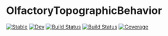 # OlfactoryTopographicBehavior

[![Stable](https://img.shields.io/badge/docs-stable-blue.svg)](https://HolyLab.github.io/OlfactoryTopographicBehavior.jl/stable)
[![Dev](https://img.shields.io/badge/docs-dev-blue.svg)](https://HolyLab.github.io/OlfactoryTopographicBehavior.jl/dev)
[![Build Status](https://github.com/HolyLab/OlfactoryTopographicBehavior.jl/workflows/CI/badge.svg)](https://github.com/HolyLab/OlfactoryTopographicBehavior.jl/actions)
[![Build Status](https://travis-ci.com/HolyLab/OlfactoryTopographicBehavior.jl.svg?branch=master)](https://travis-ci.com/HolyLab/OlfactoryTopographicBehavior.jl)
[![Coverage](https://codecov.io/gh/HolyLab/OlfactoryTopographicBehavior.jl/branch/master/graph/badge.svg)](https://codecov.io/gh/HolyLab/OlfactoryTopographicBehavior.jl)

